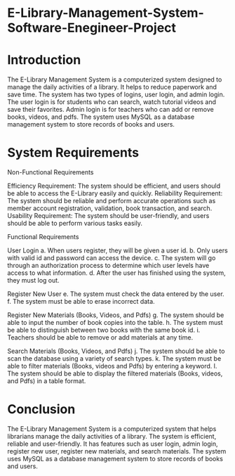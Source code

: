 # E-Library-Management-System-Software-Enegineer-Project

# Introduction
The E-Library Management System is a computerized system designed to manage the daily activities of a library. It helps to reduce paperwork and save time. The system has two types of logins, user login, and admin login. The user login is for students who can search, watch tutorial videos and save their favorites. Admin login is for teachers who can add or remove books, videos, and pdfs. The system uses MySQL as a database management system to store records of books and users.

# System Requirements

Non-Functional Requirements

  Efficiency Requirement: The system should be efficient, and users should be able to access the E-Library easily and quickly.
  Reliability Requirement: The system should be reliable and perform accurate operations such as member account registration, validation, book transaction, and search.
  Usability Requirement: The system should be user-friendly, and users should be able to perform various tasks easily.

Functional Requirements

  User Login
  a. When users register, they will be given a user id.
  b. Only users with valid id and password can access the device.
  c. The system will go through an authorization process to determine which user levels have access to what information.
  d. After the user has finished using the system, they must log out.

  Register New User
  e. The system must check the data entered by the user.
  f. The system must be able to erase incorrect data.

  Register New Materials (Books, Videos, and Pdfs)
  g. The system should be able to input the number of book copies into the table.
  h. The system must be able to distinguish between two books with the same book id.
  i. Teachers should be able to remove or add materials at any time.

  Search Materials (Books, Videos, and Pdfs)
  j. The system should be able to scan the database using a variety of search types.
  k. The system must be able to filter materials (Books, videos and Pdfs) by entering a keyword.
  l. The system should be able to display the filtered materials (Books, videos, and Pdfs) in a table format.

# Conclusion
The E-Library Management System is a computerized system that helps librarians manage the daily activities of a library. The system is efficient, reliable and user-friendly. It has features such as user login, admin login, register new user, register new materials, and search materials. The system uses MySQL as a database management system to store records of books and users.
